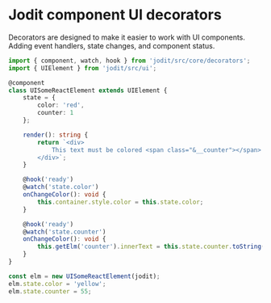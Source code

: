 # Jodit component UI decorators

Decorators are designed to make it easier to work with UI components.
Adding event handlers, state changes, and component status.

```ts
import { component, watch, hook } from 'jodit/src/core/decorators';
import { UIElement } from 'jodit/src/ui';

@component
class UISomeReactElement extends UIElement {
	state = {
		color: 'red',
		counter: 1
	};

	render(): string {
		return `<div>
            This text must be colored <span class="&__counter"></span>
        </div>`;
	}

	@hook('ready')
	@watch('state.color')
	onChangeColor(): void {
		this.container.style.color = this.state.color;
	}

	@hook('ready')
	@watch('state.counter')
	onChangeColor(): void {
		this.getElm('counter').innerText = this.state.counter.toString();
	}
}

const elm = new UISomeReactElement(jodit);
elm.state.color = 'yellow';
elm.state.counter = 55;
```
